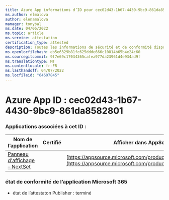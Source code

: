 ```yaml
---
title: Azure App informations d’ID pour cec02d43-1b67-4430-9bc9-861da8582801
ms.author: elmalova
author: elenamalova
manager: tonybal
ms.date: 04/06/2022
ms.topic: article
ms.service: attestation
certification_type: attested
description: Toutes les informations de sécurité et de conformité disponibles pour cec02d43-1b67-4430-9bc9-861da8582801.
ms.openlocfilehash: eb5e6329b81fc625ddde666c10814b65b4e24c60
ms.sourcegitcommit: 9f7e69c17034365cafea977da23961d4e934ad9f
ms.translationtype: MT
ms.contentlocale: fr-FR
ms.lasthandoff: 04/07/2022
ms.locfileid: "64697845"
---
```

# <a name="azure-app-id-cec02d43-1b67-4430-9bc9-861da8582801"></a>Azure App ID : cec02d43-1b67-4430-9bc9-861da8582801


### <a name="apps-associated-with-this-id"></a>Applications associées à cet ID :
| **Nom de l’application** | **Certifié** | **Afficher dans AppSource** |
|--------------|---------------|-----------------------|
| [Panneau d'affichage – NextSet](../forward/WA200002122.md) |  | [https://appsource.microsoft.com/product/office/WA200002122](https://appsource.microsoft.com/product/office/WA200002122) |

### <a name="microsoft-365-app-compliance-status"></a>état de conformité de l’application Microsoft 365
- état de l’attestaton Publisher : terminé
